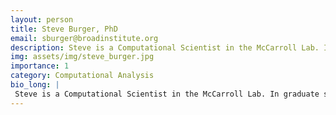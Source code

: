 ```yaml
---
layout: person
title: Steve Burger, PhD
email: sburger@broadinstitute.org
description: Steve is a Computational Scientist in the McCarroll Lab. In graduate school, he studied X-inactivation mosaicism and the effects of X-linked mutations in the human brain. His research interests ...
img: assets/img/steve_burger.jpg
importance: 1
category: Computational Analysis
bio_long: |
 Steve is a Computational Scientist in the McCarroll Lab. In graduate school, he studied X-inactivation mosaicism and the effects of X-linked mutations in the human brain. His research interests include identifying and interpreting genetic and gene expression features underlying human phenotypes.
---
```

